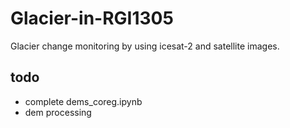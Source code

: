 # Glacier-in-RGI1305
Glacier change monitoring by using icesat-2 and satellite images.

## todo
- complete dems_coreg.ipynb 
- dem processing


